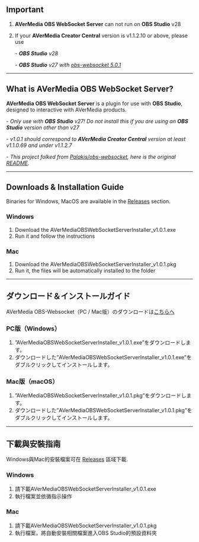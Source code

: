 Important
------------
1. **AVerMedia OBS WebSocket Server** can not run on **OBS Studio** v28

2. If your **AVerMedia Creator Central** version is v1.1.2.10 or above, please use

    *- **OBS Studio** v28*

    *- **OBS Studio** v27 with [obs-websocket 5.0.1](https://github.com/obsproject/obs-websocket/releases/tag/5.0.1)*

----

What is AVerMedia OBS WebSocket Server?
------------
**AVerMedia OBS WebSocket Server** is a plugin for use with **OBS Studio**, designed to interactive with AVerMedia products.

*- Only use with **OBS Studio** v27! Do not install this if you are using an **OBS Studio** version other than v27*

*- v1.0.1 should correspond to **AVerMedia Creator Central** version at least v1.1.0.69 and under v1.1.2.7*

*- This project folked from [Palakis/obs-websocket](https://github.com/Palakis/obs-websocket "Palskis/obs-websocket"), here is the original [README](https://github.com/Palakis/obs-websocket/blob/4.x-current/README.md "README").*

----

Downloads & Installation Guide
------------
Binaries for Windows, MacOS are available in the [Releases](https://github.com/AVerMedia-Technologies-Inc/obs-websocket/releases "Releases") section.

### Windows
1. Download the AVerMediaOBSWebSocketServerInstaller_v1.0.1.exe
2. Run it and follow the instructions

### Mac
1. Download the AVerMediaOBSWebSocketServerInstaller_v1.0.1.pkg
2. Run it, the files will be automatically installed to the folder

----

ダウンロード＆インストールガイド
------------
AVerMedia OBS-Websocket（PC / Mac版）のダウンロードは[こちらへ](https://github.com/AVerMedia-Technologies-Inc/obs-websocket/releases "Releases")

### PC版（Windows）
1. ”AVerMediaOBSWebSocketServerInstaller_v1.0.1.exe”をダウンロードします。
2. ダウンロードした”AVerMediaOBSWebSocketServerInstaller_v1.0.1.exe”をダブルクリックしてインストールします。

### Mac版（macOS）
1. ”AVerMediaOBSWebSocketServerInstaller_v1.0.1.pkg”をダウンロードします。
2. ダウンロードした”AVerMediaOBSWebSocketServerInstaller_v1.0.1.pkg”をダブルクリックしてインストールします。

----

下載與安裝指南
------------
Windows與Mac的安裝檔案可在 [Releases](https://github.com/AVerMedia-Technologies-Inc/obs-websocket/releases "Releases") 區域下載.

### Windows
1. 請下載AVerMediaOBSWebSocketServerInstaller_v1.0.1.exe
2. 執行檔案並依循指示操作

### Mac
1. 請下載AVerMediaOBSWebSocketServerInstaller_v1.0.1.pkg
2. 執行檔案，將自動安裝相關檔案進入OBS Studio的預設資料夾

